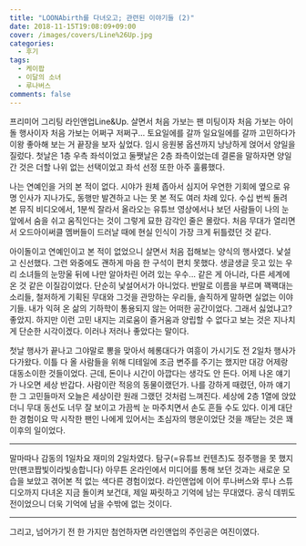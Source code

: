 ```yaml
---
title: "LOONAbirth를 다녀오고; 관련된 이야기들 (2)"
date: 2018-11-15T19:08:09+09:00
cover: /images/covers/Line%26Up.jpg
categories:
  - 후기
tags:
  - 케이팝
  - 이달의 소녀
  - 루나버스
comments: false
---
```


 프리미어 그리팅 라인앤업<span class="ruby">Line&Up</span>. 살면서 처음 가보는 팬 미팅이자 처음 가보는 아이돌 행사이자 처음 가보는 어쩌구 저쩌구... 토요일에를 갈까 일요일에를 갈까 고민하다가 이왕 좋아해 보는 거 끝장을 보자 싶었다. 임시 응원봉 옵션까지 낭낭하게 얹어서 양일을 질렀다. 첫날은 1층 우측 좌석이었고 둘쨋날은 2층 좌측이었는데 결론을 말하자면 양일 간 것은 더할 나위 없는 선택이었고 좌석 선정 또한 아주 훌륭했다.

 나는 연예인을 거의 본 적이 없다. 시야가 원체 좁아서 심지어 우연한 기회에 옆으로 유명 인사가 지나가도, 동행만 발견하고 나는 못 본 적도 여러 차례 있다. 수십 번씩 돌려 본 뮤직 비디오에서, 1분씩 잘라서 올라오는 유튜브 영상에서나 보던 사람들이 나의 눈 앞에서 숨을 쉬고 움직인다는 것이 그렇게 묘한 감각인 줄은 몰랐다. 처음 무대가 열리면서 오드아이써클 멤버들이 드러날 때에 현실 인식이 가장 크게 뒤틀렸던 것 같다.

 아이돌이고 연예인이고 본 적이 없었으니 살면서 처음 접해보는 양식의 행사였다. 낯설고 신선했다. 그런 와중에도 괜하게 마음 한 구석이 편치 못했다. 생글생글 웃고 있는 우리 소녀들의 눈망울 뒤에 나만 알아차린 어려 있는 우수... 같은 게 아니라, 다른 세계에 온 것 같은 이질감이었다. 단순히 낯설어서가 아니었다. 반말로 이름을 부르며 꽥꽥대는 소리들, 철저하게 기획된 무대와 그것을 관망하는 우리들, 솔직하게 말하면 실없는 이야기들. 내가 익혀 온 삶의 기하학이 통용되지 않는 어떠한 공간이었다. 그래서 싫었냐고? 좋았지. 하지만 이런 고민 내지는 괴로움이 즐거움과 양립할 수 없다고 보는 것은 지나치게 단순한 시각이겠다. 이러나 저러나 좋았다는 말이다.

 첫날 행사가 끝나고 그야말로 뽕을 맞아서 헤롱대다가 여흥이 가시기도 전 2일차 행사가 다가왔다. 이틀 다 올 사람들을 위해 디테일에 조금 변주를 주기는 했지만 대강 어제랑 대동소이한 것들이었다. 근데, 돈이나 시간이 아깝다는 생각도 안 든다. 어제 나온 얘기가 나오면 세상 반갑다. 사람이란 적응의 동물이랬던가. 나를 강하게 때렸던, 아까 얘기한 그 고민들마저 오늘은 세상이란 원래 그랬던 것처럼 느껴진다. 세상에 2층 1열에 앉았더니 무대 동선도 너무 잘 보이고 가끔씩 눈 마주치면서 손도 흔들 수도 있다. 이게 대단한 경험이요 막 시작한 팬인 나에게 있어서는 초심자의 행운이었단 것을 깨닫는 것은 꽤 이후의 일이었다.

---

 말마따나 감동의 1일차요 재미의 2일차였다. 탐구(=유튜브 컨텐츠)도 정주행을 못 했지만(팬코짭빛이라빛송합니다) 아무튼 온라인에서 미디어를 통해 보던 것과는 새로운 모습을 보았고 겪어본 적 없는 색다른 경험이었다. 라인앤업에 이어 루나버스와 루나 스튜디오까지 다녀온 지금 돌이켜 보건대, 제일 짜릿하고 기억에 남는 무대였다. 공식 데뷔도 전이었으니 더욱 기억에 남을 수밖에 없는 것이다.

---

 그리고, 넘어가기 전 한 가지만 첨언하자면 라인앤업의 주인공은 여진이였다.

